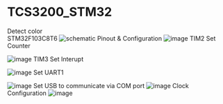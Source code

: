 # TCS3200_STM32
Detect color  
STM32F103C8T6
![schematic](https://user-images.githubusercontent.com/75442180/209278522-6d716678-c4c9-4710-9725-b206a697c64b.png)
Pinout & Configuration
![image](https://user-images.githubusercontent.com/75442180/209278617-c1f70a0b-390b-4621-8dbd-001f567b8ba4.png)
TIM2 Set Counter

![image](https://user-images.githubusercontent.com/75442180/209278746-4fe8d904-ae74-41ad-a458-f253757c387a.png)
TIM3 Set Interupt

![image](https://user-images.githubusercontent.com/75442180/209278819-0e9c811f-69e8-4214-8770-02d0ecb3ec1c.png)
Set UART1

![image](https://user-images.githubusercontent.com/75442180/209278883-80efe9f2-333d-45b1-98a5-37164b0a5539.png)
Set USB to communicate via COM port
![image](https://user-images.githubusercontent.com/75442180/209278960-48f53ed1-9322-4321-84b5-4c7ac54102d6.png)
Clock Configuration
![image](https://user-images.githubusercontent.com/75442180/209279056-b4c7f434-726d-45c2-9f15-a3ff5d7da9fe.png)
